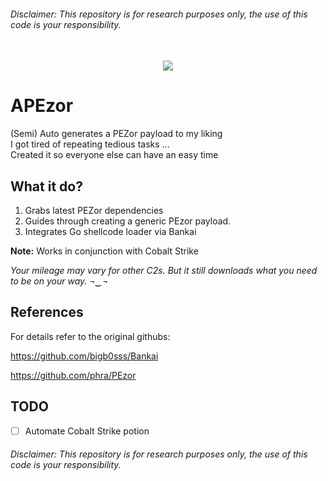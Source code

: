 ###### Disclaimer: This repository is for research purposes only, the use of this code is your responsibility.


<p align="center">
    <br>
        <img src=https://preview.redd.it/d6k6bhq9kl831.gif?format=png8&s=0852ab0013f0fbe60b4f87266a194482e215eac6>
    <br>
</p>

# APEzor

(Semi) Auto generates a PEZor payload to my liking  
I got tired of repeating tedious tasks ...  
Created it so everyone else can have an easy time  

## What it do?
1. Grabs latest PEZor dependencies 
2. Guides through creating a generic PEzor payload.
3. Integrates Go shellcode loader via Bankai


**Note:** Works in conjunction with Cobalt Strike

*Your mileage may vary for other C2s. But it still downloads what you need to be on your way. ¬‿¬*


## References
For details refer to the original githubs: 

https://github.com/bigb0sss/Bankai

https://github.com/phra/PEzor



## TODO
- [ ] Automate Cobalt Strike potion


###### Disclaimer: This repository is for research purposes only, the use of this code is your responsibility.

